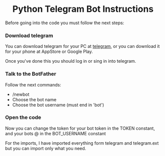 <h1 align="center"> Python Telegram Bot Instructions </h1>

<p>Before going into the code you must follow the next steps:</p>

<h3>Download telegram</h3>

<p> 
  You can download telegram for your PC at <a href="https://desktop.telegram.org/">telegram</a>,
  or you can download it for your phone at AppStore or Google Play.
</p>
<p>
  Once you've done this you should log in or sing in into telegram.
</p>

<h3>Talk to the BotFather</h3>

<p>  Follow the next commands:
        <ul>
          <li>/newbot</li>
          <li> Choose the bot name </li>
          <li> Choose the bot username (must end in 'bot') </li>
        </ul>
</p>

<h3>Open the code</h3>

<p>
  Now you can change the token for your bot token in the TOKEN constant,
  and your bots @ in the BOT_USERNAME constant
</p>

<p>
  For the imports, I have imported everything form telegram and telegram.ext but you can import only what you need.
</p>
